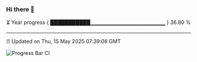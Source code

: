 ### Hi there 👋

⏳ Year progress { ███████████▁▁▁▁▁▁▁▁▁▁▁▁▁▁▁▁▁▁▁ } 36.80 %

---

⏰ Updated on Thu, 15 May 2025 07:39:08 GMT

![Progress Bar CI](https://github.com/IshwaranRudhara/GIT-ACTION/workflows/Progress%20Bar%20CI/badge.svg)
